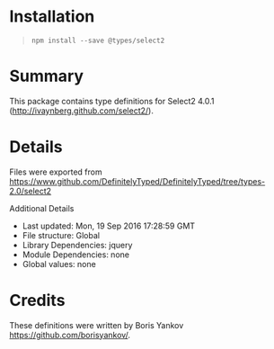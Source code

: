 # Installation
> `npm install --save @types/select2`

# Summary
This package contains type definitions for Select2 4.0.1 (http://ivaynberg.github.com/select2/).

# Details
Files were exported from https://www.github.com/DefinitelyTyped/DefinitelyTyped/tree/types-2.0/select2

Additional Details
 * Last updated: Mon, 19 Sep 2016 17:28:59 GMT
 * File structure: Global
 * Library Dependencies: jquery
 * Module Dependencies: none
 * Global values: none

# Credits
These definitions were written by Boris Yankov <https://github.com/borisyankov/>.
